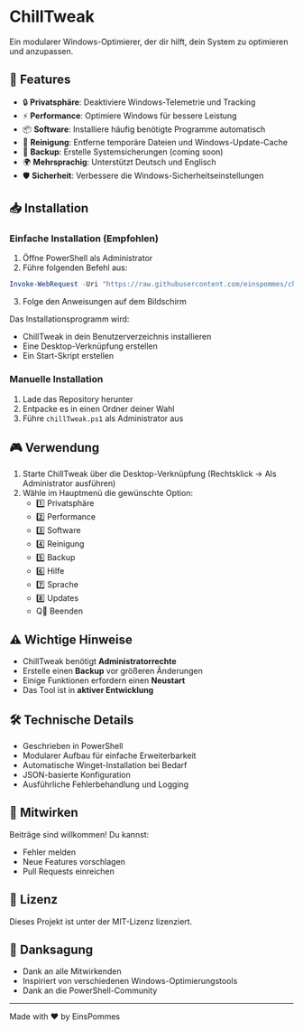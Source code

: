 # ChillTweak

Ein modularer Windows-Optimierer, der dir hilft, dein System zu optimieren und anzupassen.

## 🚀 Features

- 🔒 **Privatsphäre**: Deaktiviere Windows-Telemetrie und Tracking
- ⚡ **Performance**: Optimiere Windows für bessere Leistung
- 📦 **Software**: Installiere häufig benötigte Programme automatisch
- 🧹 **Reinigung**: Entferne temporäre Dateien und Windows-Update-Cache
- 💾 **Backup**: Erstelle Systemsicherungen (coming soon)
- 🌍 **Mehrsprachig**: Unterstützt Deutsch und Englisch
- 🛡️ **Sicherheit**: Verbessere die Windows-Sicherheitseinstellungen

## 📥 Installation

### Einfache Installation (Empfohlen)

1. Öffne PowerShell als Administrator
2. Führe folgenden Befehl aus:
```powershell
Invoke-WebRequest -Uri "https://raw.githubusercontent.com/einspommes/chillTweak/main/install.ps1" -UseBasicParsing | Invoke-Expression
```
3. Folge den Anweisungen auf dem Bildschirm

Das Installationsprogramm wird:
- ChillTweak in dein Benutzerverzeichnis installieren
- Eine Desktop-Verknüpfung erstellen
- Ein Start-Skript erstellen

### Manuelle Installation

1. Lade das Repository herunter
2. Entpacke es in einen Ordner deiner Wahl
3. Führe `chillTweak.ps1` als Administrator aus

## 🎮 Verwendung

1. Starte ChillTweak über die Desktop-Verknüpfung (Rechtsklick → Als Administrator ausführen)
2. Wähle im Hauptmenü die gewünschte Option:
   - 1️⃣ Privatsphäre
   - 2️⃣ Performance
   - 3️⃣ Software
   - 4️⃣ Reinigung
   - 5️⃣ Backup
   - 6️⃣ Hilfe
   - 7️⃣ Sprache
   - 8️⃣ Updates
   - Q️⃣ Beenden

## ⚠️ Wichtige Hinweise

- ChillTweak benötigt **Administratorrechte**
- Erstelle einen **Backup** vor größeren Änderungen
- Einige Funktionen erfordern einen **Neustart**
- Das Tool ist in **aktiver Entwicklung**

## 🛠️ Technische Details

- Geschrieben in PowerShell
- Modularer Aufbau für einfache Erweiterbarkeit
- Automatische Winget-Installation bei Bedarf
- JSON-basierte Konfiguration
- Ausführliche Fehlerbehandlung und Logging

## 🤝 Mitwirken

Beiträge sind willkommen! Du kannst:
- Fehler melden
- Neue Features vorschlagen
- Pull Requests einreichen

## 📜 Lizenz

Dieses Projekt ist unter der MIT-Lizenz lizenziert.

## 🙏 Danksagung

- Dank an alle Mitwirkenden
- Inspiriert von verschiedenen Windows-Optimierungstools
- Dank an die PowerShell-Community

---

Made with ❤️ by EinsPommes